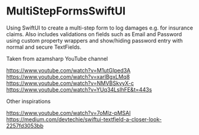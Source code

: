 # MultiStepFormsSwiftUI
Using SwiftUI to create a multi-step form to log damages e.g. for insurance claims.  Also includes validations on fields such as Email and Password using custom property wrappers and show/hiding password entry with normal and secure TextFields.

Taken from azamsharp YouTube channel  

https://www.youtube.com/watch?v=M1utGIped3A  
https://www.youtube.com/watch?v=xarlBgxLMq8  
https://www.youtube.com/watch?v=NMVBSkvyX-c  
https://www.youtube.com/watch?v=YUq34LsIhFE&t=443s  

Other inspirations

https://www.youtube.com/watch?v=7oMlz-pMSAI  
https://medium.com/devtechie/swiftui-textfield-a-closer-look-2257fd3053bb   

